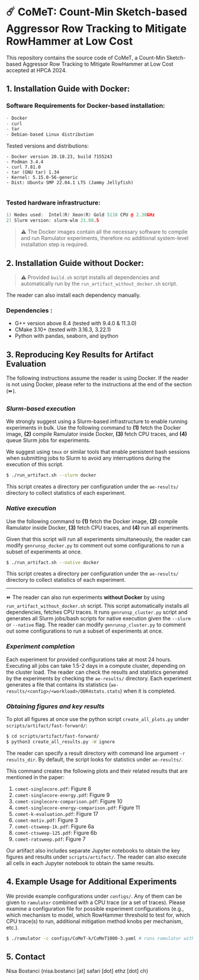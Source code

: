 # :comet: CoMeT: Count-Min Sketch-based Aggressor Row Tracking to Mitigate RowHammer at Low Cost

This repository contains the source code of CoMeT, a Count-Min Sketch-based Aggressor Row Tracking to Mitigate RowHammer at Low Cost accepted at HPCA 2024. 

## 1. Installation Guide with Docker:

### Software Requirements for Docker-based installation:
``` cpp
- Docker
- curl
- tar
- Debian-based Linux distribution
```
Tested versions and distributions:
```
- Docker version 20.10.23, build 7155243
- Podman 3.4.4
- curl 7.81.0   
- tar (GNU tar) 1.34
- Kernel: 5.15.0-56-generic 
- Dist: Ubuntu SMP 22.04.1 LTS (Jammy Jellyfish)
                    
```

### Tested hardware infrastructure:
``` cpp
1) Nodes used:  Intel(R) Xeon(R) Gold 5118 CPU @ 2.30GHz 
2) Slurm version: slurm-wlm 21.08.5
```

> :warning: The Docker images contain all the necessary software to compile and run Ramulator experiments, therefore no additional system-level installation step is required.

## 2. Installation Guide without Docker:

> :warning: Provided `build.sh` script installs all dependencies and automatically run by the `run_artifact_without_docker.sh` script. 

The reader can also install each dependency manually.

### Dependencies :
- G++ version above 8.4 (tested with 9.4.0 & 11.3.0)
- CMake 3.10+ (tested with 3.16.3, 3.22.1)
- Python with pandas, seaborn, and ipython


## 3. Reproducing Key Results for Artifact Evaluation

The following instructions assume the reader is using Docker. If the reader is not using Docker, please refer to the instructions at the end of the section (:fast_forward:).

### ***Slurm-based execution***
We strongly suggest using a Slurm-based infrastructure to enable running experiments in bulk. Use the following command to **(1)** fetch the Docker image, **(2)** compile Ramulator inside Docker, **(3)** fetch CPU traces, and **(4)** queue Slurm jobs for experiments. 

We suggest using ```tmux``` or similar tools that enable persistent bash sessions when submitting jobs to Slurm to avoid any interruptions during the execution of this script.

```bash
$ ./run_artifact.sh --slurm docker 
```

This script creates a directory per configuration under the ```ae-results/``` directory to collect statistics of each experiment.

### ***Native execution*** 
Use the following command to **(1)** fetch the Docker image, **(2)** compile Ramulator inside Docker, **(3)** fetch CPU traces, and **(4)** run all experiments.

Given that this script will run all experiments simultaneously, the reader can modify ```genrunsp_docker.py``` to comment out some configurations to run a subset of experiments at once.

```bash
$ ./run_artifact.sh --native docker 
```
This script creates a directory per configuration under the ```ae-results/``` directory to collect statistics of each experiment.

---
:fast_forward: The reader can also run experiments **without Docker** by using `run_artifact_without_docker.sh` script. This script automatically installs all dependencies, fetches CPU traces. It runs `genrunsp_cluster.py` script and generates all Slurm jobs/bash scripts for native execution given the `--slurm` or `--native` flag. The reader can modify `genrunsp_cluster.py` to comment out some configurations to run a subset of experiments at once.

### ***Experiment completion***

Each experiment for provided configurations take at most 24 hours. Executing all jobs can take 1.5-2 days in a compute cluster, depending on the cluster load. The reader can check the results and statistics generated by the experiments by checking the ```ae-results/``` directory. Each experiment generates a file that contains its statistics (```ae-results/<config>/<workload>/DDR4stats.stats```) when it is completed.  

### ***Obtaining figures and key results***

To plot all figures at once use the python script ```create_all_plots.py``` under ```scripts/artifact/fast-forward/```:

```bash 
$ cd scripts/artifact/fast-forward/
$ python3 create_all_results.py -W ignore
```

The reader can specify a result directory with command line argument  ```-r results_dir```. By default, the script looks for statistics under ```ae-results/```.

This command creates the following plots and their related results that are mentioned in the paper:

1. ```comet-singlecore.pdf```: Figure 8
2. ```comet-singlecore-energy.pdf```: Figure 9
3. ```comet-singlecore-comparison.pdf```: Figure 10
4. ```comet-singlecore-energy-comparison.pdf```: Figure 11
5. ```comet-k-evaluation.pdf```: Figure 17
6. ```comet-motiv.pdf```: Figure 3
7. ```comet-ctsweep-1k.pdf```: Figure 6a
8. ```comet-ctsweep-125.pdf```: Figure 6b
9. ```comet-ratsweep.pdf```: Figure 7

Our artifact also includes separate Jupyter notebooks to obtain the key figures and results under ```scripts/artifact/```. The reader can also execute all cells in each Jupyter notebook to obtain the same results.

## 4. Example Usage for Additional Experiments

We provide example configurations under ```configs/```. Any of them can be given to ```ramulator``` combined with a CPU trace (or a set of traces). Please examine a configuration file for possible experiment configurations (e.g., which mechanism to model, which RowHammer threshold to test for, which CPU trace(s) to run, additional mitigation method knobs per mechanism, etc.).

``` bash
$ ./ramulator -c configs/CoMeT-k/CoMeT1000-3.yaml # runs ramulator with CoMeT1000-3.yaml config
```

## 5. Contact
Nisa Bostanci (nisa.bostanci [at] safari [dot] ethz [dot] ch)